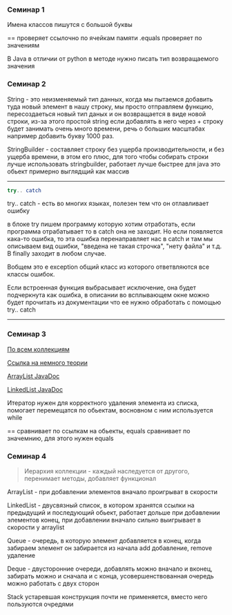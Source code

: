 ### Семинар 1

Имена классов пишутся с большой буквы

==       проверяет ссылочно по ячейкам памяти
.equals  проверяет по значениям

В Java в отличии от python в методе нужно писать тип возвращаемого значения

### Семинар 2

String - это неизменяемый тип данных, когда мы пытаемся добавить туда новый элемент в нашу строку, мы просто отправляем функцию, пересоздаеться новый тип даных и он возвращается в виде новой строки, из-за этого простой string если добавлять в него через + строку будет занимать очень много времени, речь о больших масштабах например добавить букву 1000 раз.

StringBuilder - составляет строку без ущерба производительности, и без ущерба времени, в этом его плюс, для того чтобы собирать строки лучше использовать stringbuilder, работает лучше быстрее для java это обьект примерно выглядщий как массив

---

```java
try.. catch
```

try.. catch - есть во многих языках, полезен тем что он отлавливает ошибку

в блоке try пишем программу которую хотим отработать, если программа отрабатывает то в catch она не заходит. Но если появляется кака-то ошибка, то эта ошибка перенаправляет нас в catch и там мы описываем вид ошибки, "введена не такая строчка", "нету файла" и т.д. В finally заходит в любом случае.

Вобщем это e exception общий класс из которого ответвляются все классы ошибок. 

Если встроенная функция выбрасывает исключение, она будет подчеркнута как ошибка, в описании во всплывающем окне можно будет прочитать из документации что ее нужно обработать с помощью try.. catch

---

### Семинар 3

[По всем коллекциям](https://docs.oracle.com/en/java/javase/18/docs/api/java.base/java/util/Collection.html "Java Doc")

[Ссылка на немного теории](https://app.idroo.com/boards/PDG6QPrXo1 "Теория")

[ArrayList JavaDoc](https://docs.oracle.com/en/java/javase/18/docs/api/java.base/java/util/ArrayList.html "ArrayList")

[LinkedList JavaDoc](https://docs.oracle.com/en/java/javase/18/docs/api/java.base/java/util/LinkedList.html "LinkedList")

Итератор нужен для корректного удаления элемента из списка, помогает перемещатся по обьектам, восновном с ним используется while

== сравнивает по ссылкам на обьекты, equals сравнивает по значемнию, для этого нужен equals

### Семинар 4

>Иерархия коллекции - каждый наследуется от другого, перенимает методы, добавляет функционал

ArrayList - при добавлении элементов вначало проигрыват в скорости

LinkedList - двусвязный список, в котором хранятся ссылки на предыдущий и последующий обьект, работает дольше при добавлении элементов конец, при добавлении вначало сильно выигрывает в скорости у arraylist

Queue - очередь, в которую элемент добавляется в конец, когда забираем элемент он забирается из начала
add добавление, remove удаление

Deque - двусторонние очереди, добавлять можно вначало и вконец, забирать можно и сначала и с конца, усовершенствованная очередь можно работать с двух сторон

Stack устаревшая конструкция почти не применяется, вместо него пользуются очредями





